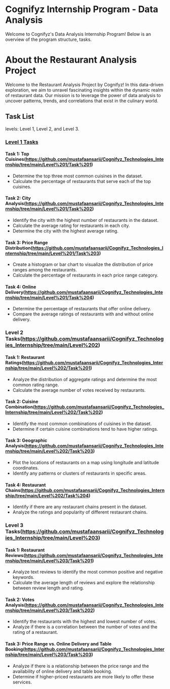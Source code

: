 # Cognifyz Internship Program - Data Analysis

Welcome to Cognifyz's Data Analysis Internship Program! Below is an overview of the program structure, tasks.

# About the Restaurant Analysis Project

Welcome to the Restaurant Analysis Project by Cognifyz! In this data-driven exploration, we aim to unravel fascinating insights within the dynamic realm of restaurant data. Our mission is to leverage the power of data analysis to uncover patterns, trends, and correlations that exist in the culinary world.

## Task List
levels: Level 1, Level 2, and Level 3.

### [Level 1 Tasks](https://github.com/mustafaansarii/Cognifyz_Technologies_Internship/tree/main/Level%201)

#### Task 1: Top Cuisines(https://github.com/mustafaansarii/Cognifyz_Technologies_Internship/tree/main/Level%201/Task%201)
- Determine the top three most common cuisines in the dataset.
- Calculate the percentage of restaurants that serve each of the top cuisines.

#### Task 2: City Analysis(https://github.com/mustafaansarii/Cognifyz_Technologies_Internship/tree/main/Level%201/Task%202)
- Identify the city with the highest number of restaurants in the dataset.
- Calculate the average rating for restaurants in each city.
- Determine the city with the highest average rating.

#### Task 3: Price Range Distribution(https://github.com/mustafaansarii/Cognifyz_Technologies_Internship/tree/main/Level%201/Task%203)
- Create a histogram or bar chart to visualize the distribution of price ranges among the restaurants.
- Calculate the percentage of restaurants in each price range category.

#### Task 4: Online Delivery(https://github.com/mustafaansarii/Cognifyz_Technologies_Internship/tree/main/Level%201/Task%204)
- Determine the percentage of restaurants that offer online delivery.
- Compare the average ratings of restaurants with and without online delivery.

### Level 2 Tasks(https://github.com/mustafaansarii/Cognifyz_Technologies_Internship/tree/main/Level%202)

#### Task 1: Restaurant Ratings(https://github.com/mustafaansarii/Cognifyz_Technologies_Internship/tree/main/Level%202/Task%201)
- Analyze the distribution of aggregate ratings and determine the most common rating range.
- Calculate the average number of votes received by restaurants.

#### Task 2: Cuisine Combination(https://github.com/mustafaansarii/Cognifyz_Technologies_Internship/tree/main/Level%202/Task%202)
- Identify the most common combinations of cuisines in the dataset.
- Determine if certain cuisine combinations tend to have higher ratings.

#### Task 3: Geographic Analysis(https://github.com/mustafaansarii/Cognifyz_Technologies_Internship/tree/main/Level%202/Task%203)
- Plot the locations of restaurants on a map using longitude and latitude coordinates.
- Identify any patterns or clusters of restaurants in specific areas.

#### Task 4: Restaurant Chains(https://github.com/mustafaansarii/Cognifyz_Technologies_Internship/tree/main/Level%202/Task%204)
- Identify if there are any restaurant chains present in the dataset.
- Analyze the ratings and popularity of different restaurant chains.

### Level 3 Tasks(https://github.com/mustafaansarii/Cognifyz_Technologies_Internship/tree/main/Level%203)

#### Task 1: Restaurant Reviews(https://github.com/mustafaansarii/Cognifyz_Technologies_Internship/tree/main/Level%203/Task%201)
- Analyze text reviews to identify the most common positive and negative keywords.
- Calculate the average length of reviews and explore the relationship between review length and rating.

#### Task 2: Votes Analysis(https://github.com/mustafaansarii/Cognifyz_Technologies_Internship/tree/main/Level%203/Task%202)
- Identify the restaurants with the highest and lowest number of votes.
- Analyze if there is a correlation between the number of votes and the rating of a restaurant.

#### Task 3: Price Range vs. Online Delivery and Table Booking(https://github.com/mustafaansarii/Cognifyz_Technologies_Internship/tree/main/Level%203/Task%203)
- Analyze if there is a relationship between the price range and the availability of online delivery and table booking.
- Determine if higher-priced restaurants are more likely to offer these services.
